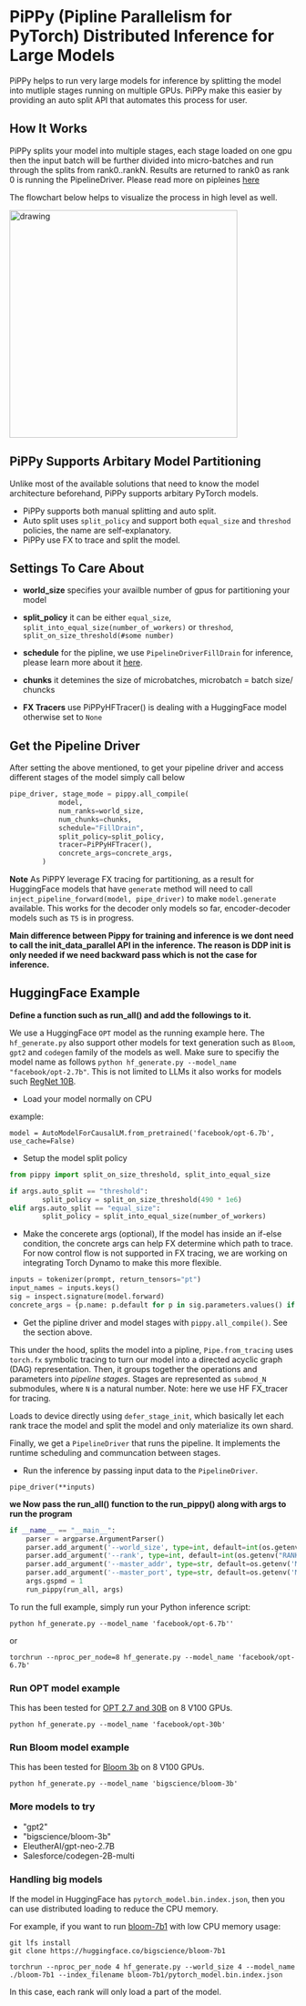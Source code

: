 # PiPPy (Pipline Parallelism for PyTorch) Distributed Inference for Large Models

PiPPy helps to run very large models for inference by splitting the model into mutliple stages running on multiple GPUs.
PiPPy make this easier by providing an auto split API that automates this process for user.

## How It Works

PiPPy splits your model into multiple stages, each stage loaded on one gpu then the input batch will be further divided into micro-batches and run through the splits from
rank0..rankN. Results are returned to rank0 as rank 0 is running the PipelineDriver. Please read more on pipleines [here](https://github.com/pytorch/tau/blob/main/README.md)

The flowchart below helps to visualize the process in high level as well.

<img src="https://user-images.githubusercontent.com/9162336/207237303-86dc02fe-dae0-4335-8d23-c56d31ecdb87.png" alt="drawing" width="400"/>

## PiPPy Supports Arbitary Model Partitioning

Unlike most of the available solutions that need to know the model architecture beforehand, PiPPy supports arbitary PyTorch models.
* PiPPy supports both manual splitting and auto split.
* Auto split uses `split_policy` and support both `equal_size` and `threshod` policies, the name are self-explanatory.
* PiPPy use FX to trace and split the model.

## Settings To Care About

* **world_size** specifies your availble number of gpus for partitioning your model

* **split_policy** it can be either `equal_size`, `split_into_equal_size(number_of_workers)` or `threshod`, `split_on_size_threshold(#some number)`

* **schedule** for the pipline, we use `PipelineDriverFillDrain` for inference, please learn more about it [here](https://github.com/pytorch/tau/blob/main/README.md#advanced-pipeline-schedules).

* **chunks** it detemines the size of microbatches, microbatch = batch size/ chuncks

* **FX Tracers** use PiPPyHFTracer() is dealing with a HuggingFace model otherwise set to `None`

## Get the Pipeline Driver

After setting the above mentioned, to get your pipeline driver and access different stages of the model simply call below

```python
pipe_driver, stage_mode = pippy.all_compile(
            model,
            num_ranks=world_size,
            num_chunks=chunks,
            schedule="FillDrain",
            split_policy=split_policy,
            tracer=PiPPyHFTracer(),
            concrete_args=concrete_args,
        )
```
**Note** As PiPPY leverage FX tracing for partitioning, as a result for HuggingFace models that have `generate` method will need to call `inject_pipeline_forward(model, pipe_driver)` to  make `model.generate` available. This works for the decoder only  models so far, encoder-decoder models such as `T5` is in progress.

**Main difference between Pippy for training and inference is we dont need to call the init_data_parallel API in the inference. The reason is DDP init is only needed if we need backward pass which is not the case for inference.**



## HuggingFace Example

**Define a function such as run_all() and add the followings to it.**

We use a HuggingFace `OPT` model as the running example here. The `hf_generate.py` also support other models for text generation such as `Bloom`, `gpt2` and `codegen` family of the models as well. Make sure to specifiy the model name as follows ` python hf_generate.py --model_name "facebook/opt-2.7b" `. This is not limited to LLMs it also works for models such [RegNet 10B](https://huggingface.co/facebook/regnet-y-10b-seer).


* Load your model normally on CPU

example:

` model = AutoModelForCausalLM.from_pretrained('facebook/opt-6.7b', use_cache=False) `


*  Setup the model split policy

```python
from pippy import split_on_size_threshold, split_into_equal_size

if args.auto_split == "threshold":
        split_policy = split_on_size_threshold(490 * 1e6)
elif args.auto_split == "equal_size":
        split_policy = split_into_equal_size(number_of_workers)
```
* Make the concerete args (optional), If the model has inside an if-else condition, the concrete args can help FX determine which path to trace. For now control flow is not supported in FX tracing, we are working on integrating Torch Dynamo to make this more flexible. 

```python
inputs = tokenizer(prompt, return_tensors="pt")
input_names = inputs.keys()
sig = inspect.signature(model.forward)
concrete_args = {p.name: p.default for p in sig.parameters.values() if p.name not in input_names}
```

* Get the pipline driver and model stages with `pippy.all_compile()`. See the section above.

This under the hood, splits the model into a pipline, `Pipe.from_tracing` uses `torch.fx` symbolic tracing to turn our model into a directed acyclic graph (DAG) representation. Then, it groups together the operations and parameters into _pipeline stages_. Stages are represented as `submod_N` submodules, where `N` is a natural number. Note: here we use HF FX_tracer for tracing.

Loads to device directly using `defer_stage_init`, which basically let each rank trace the model and split the model and only materialize its own shard.

Finally, we get a `PipelineDriver` that runs the pipeline. It implements the runtime scheduling and communcation between stages.


* Run the inference by passing input data to the `PipelineDriver`.

`pipe_driver(**inputs)`


**we Now pass the run_all() function to the run_pippy() along with args to run the program**

```python
if __name__ == "__main__":
    parser = argparse.ArgumentParser()
    parser.add_argument('--world_size', type=int, default=int(os.getenv("WORLD_SIZE", 8)))
    parser.add_argument('--rank', type=int, default=int(os.getenv("RANK", -1)))
    parser.add_argument('--master_addr', type=str, default=os.getenv('MASTER_ADDR', 'localhost'))
    parser.add_argument('--master_port', type=str, default=os.getenv('MASTER_PORT', '29500'))
    args.gspmd = 1
    run_pippy(run_all, args)
```

To run the full example, simply run your Python inference script:

` python hf_generate.py --model_name 'facebook/opt-6.7b'' `

or

` torchrun --nproc_per_node=8 hf_generate.py --model_name 'facebook/opt-6.7b' `

### Run OPT model example

This has been tested for [OPT 2.7 and 30B](https://huggingface.co/facebook/opt-30b) on 8 V100 GPUs.

` python hf_generate.py --model_name 'facebook/opt-30b' `

### Run Bloom model example

This has been tested for [Bloom 3b](https://huggingface.co/docs/transformers/model_doc/bloom) on 8 V100 GPUs.

` python hf_generate.py --model_name 'bigscience/bloom-3b' `

### More models to try
-  "gpt2"
- "bigscience/bloom-3b"
- EleutherAI/gpt-neo-2.7B
- Salesforce/codegen-2B-multi

### Handling big models

If the model in HuggingFace has `pytorch_model.bin.index.json`, then you can use distributed loading to reduce the CPU memory.

For example, if you want to run [bloom-7b1](https://huggingface.co/bigscience/bloom-7b1) with low CPU memory usage:

```
git lfs install
git clone https://huggingface.co/bigscience/bloom-7b1

torchrun --nproc_per_node 4 hf_generate.py --world_size 4 --model_name ./bloom-7b1 --index_filename bloom-7b1/pytorch_model.bin.index.json
```

In this case, each rank will only load a part of the model.
